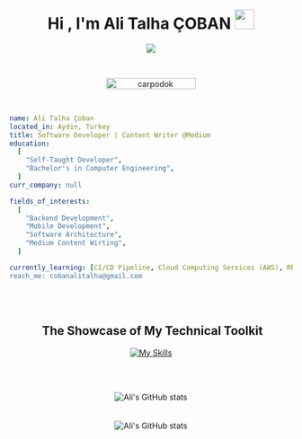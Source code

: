 <h1 align="center">Hi , I'm Ali Talha ÇOBAN <img src="https://media.giphy.com/media/hvRJCLFzcasrR4ia7z/giphy.gif" width="35"></h1>

<p align="center">
  <a href="https://github.com/DenverCoder1/readme-typing-svg"><img src="https://readme-typing-svg.herokuapp.com?font=Time+New+Roman&color=%23C8BE25&size=25&center=true&vCenter=true&width=600&height=100&lines=Software+Developer;Computer+Engineer;Open+to+work+:);Content+Writer+@Medium;Always+learning+new+things"></a>
</p>

<br>

<p align="center"> 
	<img src="https://komarev.com/ghpvc/?username=carpodok&label=Profile%20views&color=0047AB&style=plastic?" alt="carpodok" height=20px, width=160px/> 
</p>

<br>

```yaml
name: Ali Talha Çoban
located_in: Aydin, Turkey
title: Software Developer | Content Writer @Medium
education:
  [
    "Self-Taught Developer",
    "Bachelor's in Computer Engineering",
  ]
curr_company: null

fields_of_interests:
  [
    "Backend Development",
    "Mobile Development",
    "Software Architecture",
    "Medium Content Wirting",
  ]

currently_learning: [CI/CD Pipeline, Cloud Computing Services (AWS), RBAC in Node.js"]
reach_me: cobanalitalha@gmail.com
```

<br><br>

<div align="center">
<h2> &nbsp;The Showcase of My Technical Toolkit</h2>

 [![My Skills](https://skillicons.dev/icons?i=js,nodejs,vscode,mongodb,aws,express,postman,docker,react,ts,gitlab,git,figma,kotlin,androidstudio,java,figma&perline=8)](https://skillicons.dev)


<br><br>

<img align="center" src="https://github-readme-stats.vercel.app/api?username=carpodok&show_icons=true&theme=transparent&rank_icon=github" alt="Ali's GitHub stats">
<br><br><br>
<img align="center" src="https://github-readme-stats.vercel.app/api/top-langs/?username=carpodok&size_weight=0.5&count_weight=0.5&langs_count=3&theme=transparent&layout=donut-vertical" alt="Ali's GitHub stats">




<!---
[![Anurag's GitHub stats](https://github-readme-stats.vercel.app/api?username=carpodok&show_icons=true&theme=transparent&rank_icon=github)](https://github.com/carpodok/github-readme-stats) 
[![Top Langs](https://github-readme-stats.vercel.app/api/top-langs/?username=carpodok&size_weight=0.5&count_weight=0.5&langs_count=3&theme=transparent&layout=donut)](https://github.com/carpodok/github-readme-stats)

-->
